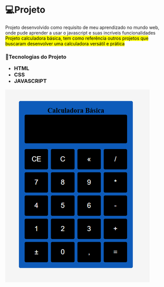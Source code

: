 <h1>💻Projeto</h1>
<p>Projeto desenvolvido como requisito de meu aprendizado no mundo web, onde pude aprender a usar o javascript e suas incríveis funcionalidades<br>
   <mark>Projeto calculadora básica, tem como referência outros projetos que buscaram desenvolver uma calculadora versátil e prática</mark></p>
<h3>📝Tecnologias do Projeto
<ul>
  <li>HTML</li>
  <li>CSS</li>
  <li>JAVASCRIPT</li>
</ul>
</h3>
<img src="https://github.com/AlanDiego-py/Calculadora/blob/main/foto.png" alt="Calc">
